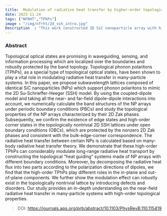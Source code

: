 ```yaml
---
title:  Modulation of radiative heat transfer by higher-order topological phonon polaritons
date: 2023-11-24
tags: ["NFRHT","TPhPs"]
image : "/img/nfrht/2d_ssh_intro.jpg"
Description  : "This work constructed 2D SiC nanoparticle array with high-order band topology feature, and studied the topological invirants, near-field radiative heat transfer between certain NPs."
---
```


### Abstract
Topological optical states are promising in waveguiding, sensing, and information processing which are localized over the boundaries and robustly protected by the band topology. Topological phonon polaritons (TPhPs), as a special type of topological optical states, have been shown to play a vital role in modulating radiative heat transfer in many-particle systems. In this paper, we propose subwavelength lattices composed of identical SiC nanoparticles (NPs) which support phonon polaritons to mimic the 2D Su-Schrieffer-Heeger (SSH) model. By using the coupled-dipole model and taking all the near- and far-field dipole-dipole interactions into account, we numerically calculate the band structures of the NP arrays under periodic boundary conditions (PBCs) and study the topological properties of the NP arrays characterized by their 2D Zak phases. Subsequently, we confirm the existence of edge states and high-order corner states in the topologically nontrivial 2D SSH lattices under open boundary conditions (OBCs), which are protected by the nonzero 2D Zak phases and consistent with the bulk-edge-corner correspondence. The radiative heat transfer between certain NPs is calculated based on many-body radiative heat transfer theory. We demonstrate that these high-order TPhPs can considerably modulate long-range radiative heat transport by constructing the topological “heat guiding” systems made of NP arrays with different boundary conditions. Moreover, by decomposing the radiative heat flux into two parts according to the polarization directions of dipoles, we find that the high-order TPhPs play different roles in the in-plane and out-of-plane components. We further show the modulation effect can robustly exist in the topologically nontrivial lattice by introducing defects and disorders. Our study provides an in-depth understanding on the near-field radiative heat transfer in many-particle systems with high-order topological properties.


> DOI: https://journals.aps.org/prb/abstract/10.1103/PhysRevB.110.115419


